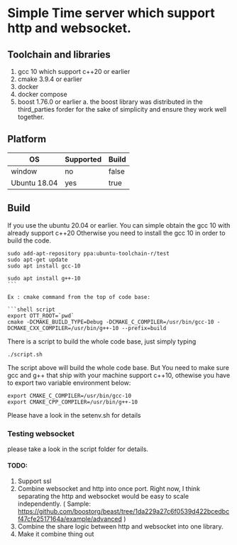 # Simple Time server which support http and websocket.


## Toolchain and libraries

1. gcc 10 which support c++20  or earlier
2. cmake 3.9.4 or earlier 
3. docker
4. docker compose
5. boost 1.76.0 or earlier
    a. the boost library was distributed in the third_parties forder for the sake of simplicity and ensure they work well together.

## Platform


 |OS | Supported | Build|
 |---| --- | ---| 
 |window | no | false| 
 |Ubuntu 18.04 | yes | true| 
 


## Build

If you use the ubuntu 20.04 or earlier. You can simple obtain the gcc 10 with already support c++20
Otherwise you need to install the gcc 10 in order to build the code.

````shell script
sudo add-apt-repository ppa:ubuntu-toolchain-r/test
sudo apt-get update
sudo apt install gcc-10

sudo apt install g++-10
```

Ex : cmake command from the top of code base:

```shell script
export OTT_ROOT=`pwd`
cmake -DCMAKE_BUILD_TYPE=Debug -DCMAKE_C_COMPILER=/usr/bin/gcc-10 -DCMAKE_CXX_COMPILER=/usr/bin/g++-10 --prefix=build
````


There is a script to build the whole code base, just simply typing

```shell script
./script.sh
````

The script above will build the whole code base. But You need to make sure gcc and g++ that ship with your machine support c++10, othewise you have to export two variable environment below:

```shell script
export CMAKE_C_COMPILER=/usr/bin/gcc-10
export CMAKE_CPP_COMPILER=/usr/bin/g++-10
```

Please have a look in the setenv.sh for details


### Testing websocket

please take a look in the script folder for details.

#### TODO:


1. Support ssl
2. Combine websocket and http into once port. Right now, I think separating the http and websocket would be easy to scale independently.
( Sample: https://github.com/boostorg/beast/tree/1da229a27c6f0539d422bcedbcf47cfe2517164a/example/advanced )
3. Combine the share logic between http and websocket into one library.
4. Make it combine thing out
